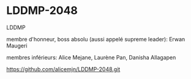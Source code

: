 # LDDMP-2048
LDDMP

membre d'honneur, boss absolu (aussi appelé supreme leader): Erwan Maugeri

membres inférieurs: Alice Mejane, Laurène Pan, Danisha Allagapen

https://github.com/alicemjn/LDDMP-2048.git

